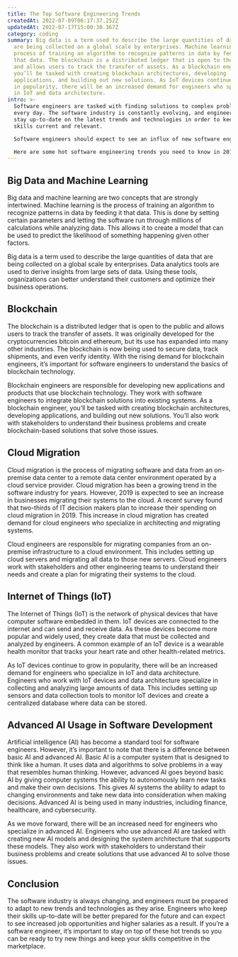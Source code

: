 ```yaml
---
title: The Top Software Engineering Trends
createdAt: 2022-07-09T06:17:37.252Z
updatedAt: 2022-07-17T15:00:30.367Z
category: coding
summary: Big data is a term used to describe the large quantities of data that
  are being collected on a global scale by enterprises. Machine learning is the
  process of training an algorithm to recognize patterns in data by feeding it
  that data. The blockchain is a distributed ledger that is open to the public
  and allows users to track the transfer of assets. As a blockchain engineer,
  you’ll be tasked with creating blockchain architectures, developing
  applications, and building out new solutions. As IoT devices continue to grow
  in popularity, there will be an increased demand for engineers who specialize
  in IoT and data architecture.
intro: >-
  Software engineers are tasked with finding solutions to complex problems
  every day. The software industry is constantly evolving, and engineers must
  stay up-to-date on the latest trends and technologies in order to keep their
  skills current and relevant.

  Software engineers should expect to see an influx of new software engineering trends in the coming year. Engineers need to be ready to adapt their skills and master new techniques as the world of software continues to rapidly change. As technology moves forward at a rapid pace, it’s important for engineers to be self-aware, constantly learning about new ways of doing things so that they can continue providing value through their work. 

  Here are some hot software engineering trends you need to know in 2019 and beyond. Read on, and get ready for a future filled with opportunities for those who can keep up with these changes.
---
```


## Big Data and Machine Learning

Big data and machine learning are two concepts that are strongly intertwined. Machine learning is the process of training an algorithm to recognize patterns in data by feeding it that data. This is done by setting certain parameters and letting the software run through millions of calculations while analyzing data. This allows it to create a model that can be used to predict the likelihood of something happening given other factors.

Big data is a term used to describe the large quantities of data that are being collected on a global scale by enterprises. Data analytics tools are used to derive insights from large sets of data. Using these tools, organizations can better understand their customers and optimize their business operations.

## Blockchain

The blockchain is a distributed ledger that is open to the public and allows users to track the transfer of assets. It was originally developed for the cryptocurrencies bitcoin and ethereum, but its use has expanded into many other industries. The blockchain is now being used to secure data, track shipments, and even verify identity. With the rising demand for blockchain engineers, it’s important for software engineers to understand the basics of blockchain technology.

Blockchain engineers are responsible for developing new applications and products that use blockchain technology. They work with software engineers to integrate blockchain solutions into existing systems. As a blockchain engineer, you’ll be tasked with creating blockchain architectures, developing applications, and building out new solutions. You’ll also work with stakeholders to understand their business problems and create blockchain-based solutions that solve those issues.

## Cloud Migration

Cloud migration is the process of migrating software and data from an on-premise data center to a remote data center environment operated by a cloud service provider. Cloud migration has been a growing trend in the software industry for years. However, 2019 is expected to see an increase in businesses migrating their systems to the cloud. A recent survey found that two-thirds of IT decision makers plan to increase their spending on cloud migration in 2019. This increase in cloud migration has created demand for cloud engineers who specialize in architecting and migrating systems.

Cloud engineers are responsible for migrating companies from an on-premise infrastructure to a cloud environment. This includes setting up cloud servers and migrating all data to those new servers. Cloud engineers work with stakeholders and other engineering teams to understand their needs and create a plan for migrating their systems to the cloud.

## Internet of Things (IoT)

The Internet of Things (IoT) is the network of physical devices that have computer software embedded in them. IoT devices are connected to the internet and can send and receive data. As these devices become more popular and widely used, they create data that must be collected and analyzed by engineers. A common example of an IoT device is a wearable health monitor that tracks your heart rate and other health-related metrics.

As IoT devices continue to grow in popularity, there will be an increased demand for engineers who specialize in IoT and data architecture. Engineers who work with IoT devices and data architecture specialize in collecting and analyzing large amounts of data. This includes setting up sensors and data collection tools to monitor IoT devices and create a centralized database where data can be stored.

## Advanced AI Usage in Software Development

Artificial intelligence (AI) has become a standard tool for software engineers. However, it’s important to note that there is a difference between basic AI and advanced AI. Basic AI is a computer system that is designed to think like a human. It uses data and algorithms to solve problems in a way that resembles human thinking. However, advanced AI goes beyond basic AI by giving computer systems the ability to autonomously learn new tasks and make their own decisions. This gives AI systems the ability to adapt to changing environments and take new data into consideration when making decisions. Advanced AI is being used in many industries, including finance, healthcare, and cybersecurity.

As we move forward, there will be an increased need for engineers who specialize in advanced AI. Engineers who use advanced AI are tasked with creating new AI models and designing the system architecture that supports these models. They also work with stakeholders to understand their business problems and create solutions that use advanced AI to solve those issues.

## Conclusion

The software industry is always changing, and engineers must be prepared to adapt to new trends and technologies as they arise. Engineers who keep their skills up-to-date will be better prepared for the future and can expect to see increased job opportunities and higher salaries as a result. If you’re a software engineer, it’s important to stay on top of these hot trends so you can be ready to try new things and keep your skills competitive in the marketplace.
